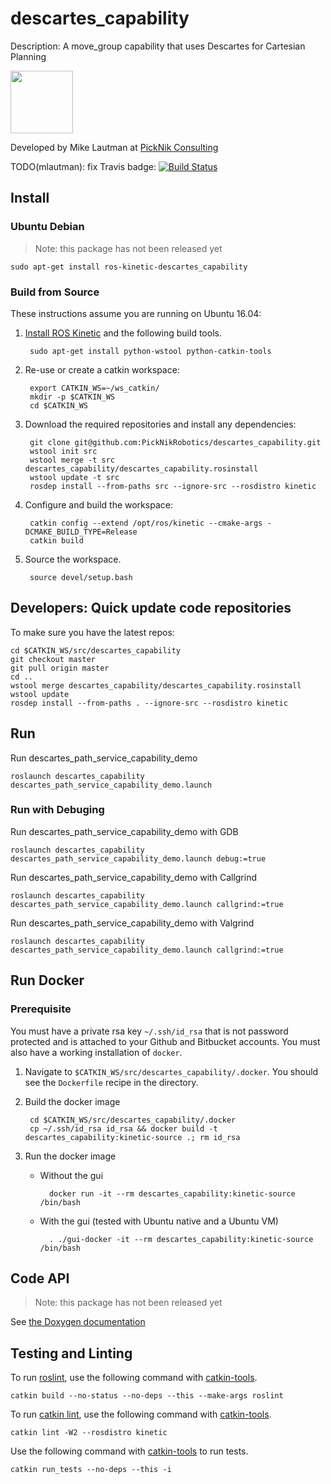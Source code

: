 # descartes_capability

Description: A move_group capability that uses Descartes for Cartesian Planning

<img src="https://picknik.ai/images/logo.jpg" width="100">

Developed by Mike Lautman at [PickNik Consulting](http://picknik.ai/)

TODO(mlautman): fix Travis badge:
[![Build Status](https://travis-ci.com/PickNikRobotics/descartes_capability.svg?token=o9hPQnr2kShM9ckDs6J8&branch=master)](https://travis-ci.com/PickNikRobotics/descartes_capability)

## Install

### Ubuntu Debian

> Note: this package has not been released yet

    sudo apt-get install ros-kinetic-descartes_capability

### Build from Source

These instructions assume you are running on Ubuntu 16.04:

1. [Install ROS Kinetic](http://wiki.ros.org/kinetic/Installation/Ubuntu) and the following build tools.

        sudo apt-get install python-wstool python-catkin-tools

1. Re-use or create a catkin workspace:

        export CATKIN_WS=~/ws_catkin/
        mkdir -p $CATKIN_WS
        cd $CATKIN_WS

1. Download the required repositories and install any dependencies:

        git clone git@github.com:PickNikRobotics/descartes_capability.git
        wstool init src
        wstool merge -t src descartes_capability/descartes_capability.rosinstall
        wstool update -t src
        rosdep install --from-paths src --ignore-src --rosdistro kinetic

1. Configure and build the workspace:

        catkin config --extend /opt/ros/kinetic --cmake-args -DCMAKE_BUILD_TYPE=Release
        catkin build

1. Source the workspace.

        source devel/setup.bash

## Developers: Quick update code repositories

To make sure you have the latest repos:

    cd $CATKIN_WS/src/descartes_capability
    git checkout master
    git pull origin master
    cd ..
    wstool merge descartes_capability/descartes_capability.rosinstall
    wstool update
    rosdep install --from-paths . --ignore-src --rosdistro kinetic

## Run

Run descartes_path_service_capability_demo
```
roslaunch descartes_capability descartes_path_service_capability_demo.launch
```

### Run with Debuging

Run descartes_path_service_capability_demo with GDB
```
roslaunch descartes_capability descartes_path_service_capability_demo.launch debug:=true
```

Run descartes_path_service_capability_demo with Callgrind
```
roslaunch descartes_capability descartes_path_service_capability_demo.launch callgrind:=true
```

Run descartes_path_service_capability_demo with Valgrind
```
roslaunch descartes_capability descartes_path_service_capability_demo.launch callgrind:=true
```

## Run Docker

### Prerequisite

You must have a private rsa key `~/.ssh/id_rsa` that is not password protected and is attached to your Github and Bitbucket accounts. You must also have a working installation of `docker`.

1. Navigate to `$CATKIN_WS/src/descartes_capability/.docker`. You should see the `Dockerfile` recipe in the directory.

1. Build the docker image

        cd $CATKIN_WS/src/descartes_capability/.docker
        cp ~/.ssh/id_rsa id_rsa && docker build -t descartes_capability:kinetic-source .; rm id_rsa

1. Run the docker image

    * Without the gui

            docker run -it --rm descartes_capability:kinetic-source /bin/bash

    * With the gui (tested with Ubuntu native and a Ubuntu VM)

            . ./gui-docker -it --rm descartes_capability:kinetic-source /bin/bash

## Code API

> Note: this package has not been released yet

See [the Doxygen documentation](http://docs.ros.org/kinetic/api/descartes_capability/html/anotated.html)

## Testing and Linting

To run [roslint](http://wiki.ros.org/roslint), use the following command with [catkin-tools](https://catkin-tools.readthedocs.org/).

    catkin build --no-status --no-deps --this --make-args roslint

To run [catkin lint](https://pypi.python.org/pypi/catkin_lint), use the following command with [catkin-tools](https://catkin-tools.readthedocs.org/).

    catkin lint -W2 --rosdistro kinetic

Use the following command with [catkin-tools](https://catkin-tools.readthedocs.org/) to run tests.

    catkin run_tests --no-deps --this -i
